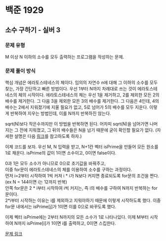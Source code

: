 # 백준 1929
## 소수 구하기 - 실버 3
### 문제 유형

M 이상 N 이하의 소수를 모두 출력하는 프로그램을 작성하는 문제.

### 문제 풀이 방식

핵심 개념은 에라토스테네스의 체이다. 임의의 자연수 n에 대해 그 이하의 소수를 모두 찾는, 가장 간단하고 빠른 방법이다.
우선 1부터 N까지 차례대로 쓰는 것이 에라토스테네스의 체의 시작이다. 
에라토스테네스의 체는 우선 1을 제거하고, 2를 제외한 모든 2의 배수를 제거한다. 그 다음 3을 제외한 모든 3의 배수를 제거한다. 그 다음은 4인데, 4의 배수는 2에서 지워졌기에 지울 필요가 없고, 5로 넘어가 5의 배수를 모두 지운다. 이렇게 반복하여 지우는 방법인데, 이를 N까지 반복하진 않는다.

sqrt(N)보다 작은수까지만 이 방법을 반복하면 된다. 어차피 sqrt(N)을 넘어가면 나머지는 그 전에 지워졌고, 그 뒤의 배수들은 N을 넘기 때문에 굳이 확인할 필요가 없다.
(자세한 설명은 다음 [링크](https://namu.wiki/w/에라토스테네스의%20체#toc)를 참고하도록 하자.)

이제 코드를 보자.
우선 M, N 입력을 받고, N+1칸 벡터 isPrime을 만들어 모든 원소를 1로 채운다. isPrime의 값이 1이면 소수이고, 0이면 false이다.

0과 1은 모두 소수가 아니므로 0으로 초기값을 바꿔주고,    
이중 for문이 에라토스테네스의 체를 이용하여 소수를 구하는 과정이다.    
먼저 i=2부터 시작하여 1씩 커져 i * i가 N보다 커지면 종료되도록 for문의 조건을 짠다.
(ex N = 144이면 i는 12까지 반복)   
안쪽 for문은 2 * i부터 시작하여 i씩 커지는, 즉 i의 배수를 구하여 N까지 반복하는 for문이다.    
2*i부터 시작하는 이유는 i를 제외하고 지워야하기 때문에 이렇게 시작하도록 했다.
이중 for문 내에서는 isPrime[j]가 1이면 이를 0으로 바꾸도록 했다.

이제 벡터 isPrime에는 2부터 N까지의 모든 소수가 1로 나타나있다. 이제 M부터 시작하여 N까지 isPrime[i]가 1이면 i를 출력하고, 0이면 스킵한다.

[문제 링크](https://github.com/tyshim0118/BJ-Codes/blob/main/BJ1929.cpp)
